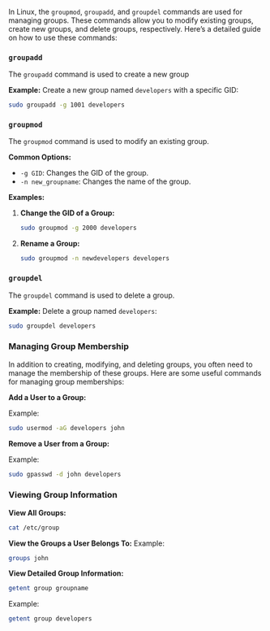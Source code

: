 In Linux, the `groupmod`, `groupadd`, and `groupdel` commands are used for managing groups. These commands allow you to modify existing groups, create new groups, and delete groups, respectively. Here’s a detailed guide on how to use these commands:

### `groupadd`

The `groupadd` command is used to create a new group

**Example:**
Create a new group named `developers` with a specific GID:
```bash
sudo groupadd -g 1001 developers
```

### `groupmod`

The `groupmod` command is used to modify an existing group.

**Common Options:**
- `-g GID`: Changes the GID of the group.
- `-n new_groupname`: Changes the name of the group.

**Examples:**

1. **Change the GID of a Group:**
   ```bash
   sudo groupmod -g 2000 developers
   ```

2. **Rename a Group:**
   ```bash
   sudo groupmod -n newdevelopers developers
   ```

### `groupdel`

The `groupdel` command is used to delete a group.

**Example:**
Delete a group named `developers`:
```bash
sudo groupdel developers
```

### Managing Group Membership

In addition to creating, modifying, and deleting groups, you often need to manage the membership of these groups. Here are some useful commands for managing group memberships:

**Add a User to a Group:**

Example:
```bash
sudo usermod -aG developers john
```

**Remove a User from a Group:**

Example:
```bash
sudo gpasswd -d john developers
```

### Viewing Group Information

**View All Groups:**
```bash
cat /etc/group
```

**View the Groups a User Belongs To:**
Example:
```bash
groups john
```

**View Detailed Group Information:**
```bash
getent group groupname
```
Example:
```bash
getent group developers
```

